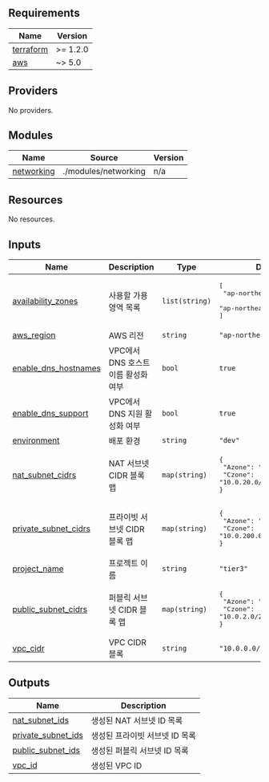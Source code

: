 <!-- BEGIN_TF_DOCS -->
## Requirements

| Name | Version |
|------|---------|
| <a name="requirement_terraform"></a> [terraform](#requirement\_terraform) | >= 1.2.0 |
| <a name="requirement_aws"></a> [aws](#requirement\_aws) | ~> 5.0 |

## Providers

No providers.

## Modules

| Name | Source | Version |
|------|--------|---------|
| <a name="module_networking"></a> [networking](#module\_networking) | ./modules/networking | n/a |

## Resources

No resources.

## Inputs

| Name | Description | Type | Default | Required |
|------|-------------|------|---------|:--------:|
| <a name="input_availability_zones"></a> [availability\_zones](#input\_availability\_zones) | 사용할 가용 영역 목록 | `list(string)` | <pre>[<br/>  "ap-northeast-2a",<br/>  "ap-northeast-2c"<br/>]</pre> | no |
| <a name="input_aws_region"></a> [aws\_region](#input\_aws\_region) | AWS 리전 | `string` | `"ap-northeast-2"` | no |
| <a name="input_enable_dns_hostnames"></a> [enable\_dns\_hostnames](#input\_enable\_dns\_hostnames) | VPC에서 DNS 호스트 이름 활성화 여부 | `bool` | `true` | no |
| <a name="input_enable_dns_support"></a> [enable\_dns\_support](#input\_enable\_dns\_support) | VPC에서 DNS 지원 활성화 여부 | `bool` | `true` | no |
| <a name="input_environment"></a> [environment](#input\_environment) | 배포 환경 | `string` | `"dev"` | no |
| <a name="input_nat_subnet_cidrs"></a> [nat\_subnet\_cidrs](#input\_nat\_subnet\_cidrs) | NAT 서브넷 CIDR 블록 맵 | `map(string)` | <pre>{<br/>  "Azone": "10.0.10.0/24",<br/>  "Czone": "10.0.20.0/24"<br/>}</pre> | no |
| <a name="input_private_subnet_cidrs"></a> [private\_subnet\_cidrs](#input\_private\_subnet\_cidrs) | 프라이빗 서브넷 CIDR 블록 맵 | `map(string)` | <pre>{<br/>  "Azone": "10.0.100.0/24",<br/>  "Czone": "10.0.200.0/24"<br/>}</pre> | no |
| <a name="input_project_name"></a> [project\_name](#input\_project\_name) | 프로젝트 이름 | `string` | `"tier3"` | no |
| <a name="input_public_subnet_cidrs"></a> [public\_subnet\_cidrs](#input\_public\_subnet\_cidrs) | 퍼블릭 서브넷 CIDR 블록 맵 | `map(string)` | <pre>{<br/>  "Azone": "10.0.1.0/24",<br/>  "Czone": "10.0.2.0/24"<br/>}</pre> | no |
| <a name="input_vpc_cidr"></a> [vpc\_cidr](#input\_vpc\_cidr) | VPC CIDR 블록 | `string` | `"10.0.0.0/16"` | no |

## Outputs

| Name | Description |
|------|-------------|
| <a name="output_nat_subnet_ids"></a> [nat\_subnet\_ids](#output\_nat\_subnet\_ids) | 생성된 NAT 서브넷 ID 목록 |
| <a name="output_private_subnet_ids"></a> [private\_subnet\_ids](#output\_private\_subnet\_ids) | 생성된 프라이빗 서브넷 ID 목록 |
| <a name="output_public_subnet_ids"></a> [public\_subnet\_ids](#output\_public\_subnet\_ids) | 생성된 퍼블릭 서브넷 ID 목록 |
| <a name="output_vpc_id"></a> [vpc\_id](#output\_vpc\_id) | 생성된 VPC ID |
<!-- END_TF_DOCS -->